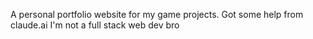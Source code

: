 
A personal portfolio website for my game projects.
Got some help from claude.ai
I'm not a full stack web dev bro

